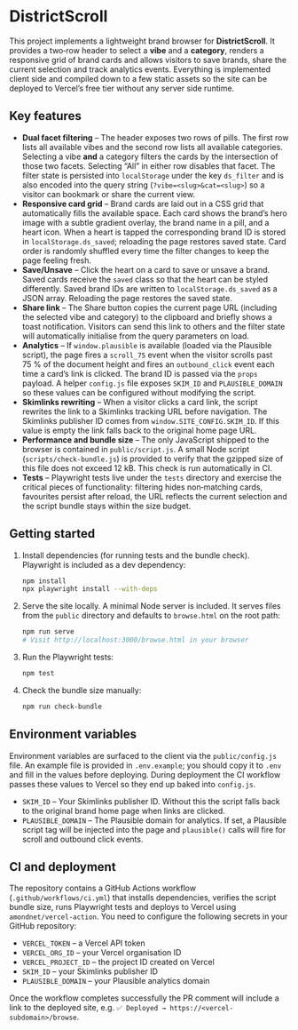 # DistrictScroll

This project implements a lightweight brand browser for **DistrictScroll**.  It provides a two‑row header to select a **vibe** and a **category**, renders a responsive grid of brand cards and allows visitors to save brands, share the current selection and track analytics events.  Everything is implemented client side and compiled down to a few static assets so the site can be deployed to Vercel’s free tier without any server side runtime.

## Key features

* **Dual facet filtering** – The header exposes two rows of pills.  The first row lists all available vibes and the second row lists all available categories.  Selecting a vibe **and** a category filters the cards by the intersection of those two facets.  Selecting “All” in either row disables that facet.  The filter state is persisted into `localStorage` under the key `ds_filter` and is also encoded into the query string (`?vibe=<slug>&cat=<slug>`) so a visitor can bookmark or share the current view.
* **Responsive card grid** – Brand cards are laid out in a CSS grid that automatically fills the available space.  Each card shows the brand’s hero image with a subtle gradient overlay, the brand name in a pill, and a heart icon.  When a heart is tapped the corresponding brand ID is stored in `localStorage.ds_saved`; reloading the page restores saved state.  Card order is randomly shuffled every time the filter changes to keep the page feeling fresh.
* **Save/Unsave** – Click the heart on a card to save or unsave a brand.  Saved cards receive the `saved` class so that the heart can be styled differently.  Saved brand IDs are written to `localStorage.ds_saved` as a JSON array.  Reloading the page restores the saved state.
* **Share link** – The Share button copies the current page URL (including the selected vibe and category) to the clipboard and briefly shows a toast notification.  Visitors can send this link to others and the filter state will automatically initialise from the query parameters on load.
* **Analytics** – If `window.plausible` is available (loaded via the Plausible script), the page fires a `scroll_75` event when the visitor scrolls past 75 % of the document height and fires an `outbound_click` event each time a card’s link is clicked.  The brand ID is passed via the `props` payload.  A helper `config.js` file exposes `SKIM_ID` and `PLAUSIBLE_DOMAIN` so these values can be configured without modifying the script.
* **Skimlinks rewriting** – When a visitor clicks a card link, the script rewrites the link to a Skimlinks tracking URL before navigation.  The Skimlinks publisher ID comes from `window.SITE_CONFIG.SKIM_ID`.  If this value is empty the link falls back to the original home page URL.
* **Performance and bundle size** – The only JavaScript shipped to the browser is contained in `public/script.js`.  A small Node script (`scripts/check‑bundle.js`) is provided to verify that the gzipped size of this file does not exceed 12 kB.  This check is run automatically in CI.
* **Tests** – Playwright tests live under the `tests` directory and exercise the critical pieces of functionality: filtering hides non‑matching cards, favourites persist after reload, the URL reflects the current selection and the script bundle stays within the size budget.

## Getting started

1. Install dependencies (for running tests and the bundle check).  Playwright is included as a dev dependency:

   ```bash
   npm install
   npx playwright install --with-deps
   ```

2. Serve the site locally.  A minimal Node server is included.  It serves files from the `public` directory and defaults to `browse.html` on the root path:

   ```bash
   npm run serve
   # Visit http://localhost:3000/browse.html in your browser
   ```

3. Run the Playwright tests:

   ```bash
   npm test
   ```

4. Check the bundle size manually:

   ```bash
   npm run check-bundle
   ```

## Environment variables

Environment variables are surfaced to the client via the `public/config.js` file.  An example file is provided in `.env.example`; you should copy it to `.env` and fill in the values before deploying.  During deployment the CI workflow passes these values to Vercel so they end up baked into `config.js`.

* `SKIM_ID` – Your Skimlinks publisher ID.  Without this the script falls back to the original brand home page when links are clicked.
* `PLAUSIBLE_DOMAIN` – The Plausible domain for analytics.  If set, a Plausible script tag will be injected into the page and `plausible()` calls will fire for scroll and outbound click events.

## CI and deployment

The repository contains a GitHub Actions workflow (`.github/workflows/ci.yml`) that installs dependencies, verifies the script bundle size, runs Playwright tests and deploys to Vercel using `amondnet/vercel-action`.  You need to configure the following secrets in your GitHub repository:

* `VERCEL_TOKEN` – a Vercel API token
* `VERCEL_ORG_ID` – your Vercel organisation ID
* `VERCEL_PROJECT_ID` – the project ID created on Vercel
* `SKIM_ID` – your Skimlinks publisher ID
* `PLAUSIBLE_DOMAIN` – your Plausible analytics domain

Once the workflow completes successfully the PR comment will include a link to the deployed site, e.g. `✅ Deployed → https://<vercel-subdomain>/browse`.
